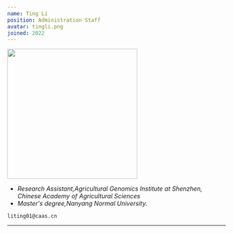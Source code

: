 ```yaml
---
name: Ting Li
position: Administration Staff
avatar: tingli.png
joined: 2022
---
```


<img width="300" src="{{site.baseurl}}/images/people/{{page.avatar}}" data-action="zoom">

- _Research Assistant,Agricultural Genomics Institute at Shenzhen, Chinese Academy of Agricultural Sciences_<br>
- _Master's degree,Nanyang Normal University._

<i class="fa fa-envelope-o"></i>  `liting01@caas.cn`<br>


<hr>



